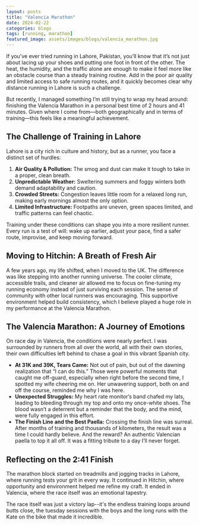 ```yaml
---
layout: posts
title: "Valencia Marathon"
date: 2024-02-22
categories: blogs
tags: [running, marathon]
featured_image: assets/images/blogs/valencia_marathon.jpg
---
```



If you’ve ever tried running in Lahore, Pakistan, you’ll know that it’s not just about lacing up your shoes and putting one foot in front of the other. The heat, the humidity, and the traffic alone are enough to make it feel more like an obstacle course than a steady training routine. Add in the poor air quality and limited access to safe running routes, and it quickly becomes clear why distance running in Lahore is such a challenge.

But recently, I managed something I’m still trying to wrap my head around: finishing the Valencia Marathon in a personal best time of 2 hours and 41 minutes. Given where I come from—both geographically and in terms of training—this feels like a meaningful achievement.

## The Challenge of Training in Lahore

Lahore is a city rich in culture and history, but as a runner, you face a distinct set of hurdles:

1. **Air Quality & Pollution:** The smog and dust can make it tough to take in a proper, clean breath.
2. **Unpredictable Weather:** Sweltering summers and foggy winters both demand adaptability and caution.
3. **Crowded Streets:** Congestion leaves little room for a relaxed long run, making early mornings almost the only option.
4. **Limited Infrastructure:** Footpaths are uneven, green spaces limited, and traffic patterns can feel chaotic.

Training under these conditions can shape you into a more resilient runner. Every run is a test of will: wake up earlier, adjust your pace, find a safer route, improvise, and keep moving forward.

## Moving to Hitchin: A Breath of Fresh Air

A few years ago, my life shifted, when I moved to the UK. The difference was like stepping into another running universe. The cooler climate, accessible trails, and cleaner air allowed me to focus on fine-tuning my running economy instead of just surviving each session. The sense of community with other local runners was encouraging. This supportive environment helped build consistency, which I believe played a huge role in my performance at the Valencia Marathon.

## The Valencia Marathon: A Journey of Emotions

On race day in Valencia, the conditions were nearly perfect. I was surrounded by runners from all over the world, all with their own stories, their own difficulties left behind to chase a goal in this vibrant Spanish city.

- **At 31K and 39K, Tears Came:** Not out of pain, but out of the dawning realization that “I can do this.” Those were powerful moments that caught me off-guard, especially when right before the second time, I spotted my wife cheering me on. Her unwavering support, both on and off the course, reminded me why I was here.
- **Unexpected Struggles:** My heart rate monitor’s band chafed my lats, leading to bleeding through my top and onto my once-white shoes. The blood wasn’t a deterrent but a reminder that the body, and the mind, were fully engaged in this effort.
- **The Finish Line and the Best Paella:** Crossing the finish line was surreal. After months of training and thousands of kilometers, the result was a time I could hardly believe. And the reward? An authentic Valencian paella to top it all off. It was a fitting tribute to a day I’ll never forget.

## Reflecting on the 2:41 Finish

The marathon block started on treadmills and jogging tracks in Lahore, where running tests your grit in every way. It continued in Hitchin, where opportunity and environment helped me refine my craft. It ended in Valencia, where the race itself was an emotional tapestry.

The race itself was just a victory lap--it's the endless training loops around butts close, the tuesday sessions with the boys and the long runs with the Kate on the bike that made it incredible.
